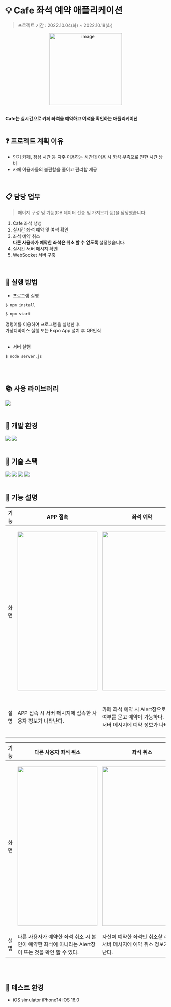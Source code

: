 # :bulb: Cafe 좌석 예약 애플리케이션

> 프로젝트 기간 : 2022.10.04(화) ~ 2022.10.18(화)
<div align="center">
  <img width="227" alt="image" src="https://user-images.githubusercontent.com/59152019/221555088-35ec1129-32e9-47e4-bbda-45530b6510aa.png">
</div>
<br/>

<b>Cafe는 실시간으로 카페 좌석을 예약하고 여석을 확인하는 애플리케이션</b>  
<br/>

## :question: 프로젝트 계획 이유
- 인기 카페, 점심 시간 등 자주 이용하는 시간대 이용 시 좌석 부족으로 인한 시간 낭비
- 카페 이용자들의 불편함을 줄이고 편리함 제공

<br/>

## :clipboard: 담당 업무
> 페이지 구성 및 기능(DB 데이터 전송 및 가져오기 등)을 담당했습니다.  
1. Cafe 좌석 생성  
2. 실시간 좌석 예약 및 여석 확인
3. 좌석 예약 취소  
    <b>다른 사용자가 예약한 좌석은 취소 할 수 없도록</b> 설정했습니다.
4. 실시간 서버 메시지 확인
5. WebSocket 서버 구축

<br/>

## :link: 실행 방법

- 프로그램 실행
```
$ npm install
```
```
$ npm start
```
명령어를 이용하여 프로그램을 실행한 후  
가상디바이스 실행 또는 Expo App 설치 후 QR인식  
<br/>
- 서버 실행
```
$ node server.js
```
<br/>
<br/>

## :books: 사용 라이브러리
<img src="https://img.shields.io/badge/Expo-000020??style=flat-square&logo=Expo&logoColor=white"/>
<br/>
<br/>

## :file_folder: 개발 환경
<img src="https://img.shields.io/badge/Visual Studio Code-007ACC??style=flat-square&logo=Visual Studio Code&logoColor=white"/> <img src="https://img.shields.io/badge/Xcode-147EFB??style=flat-square&logo=Xcode&logoColor=white"/>
<br/>
<br/>

## :hammer: 기술 스택
<img src="https://img.shields.io/badge/HTML5-E34F26??style=flat-square&logo=HTML5&logoColor=white"/> <img src="https://img.shields.io/badge/CSS3-1572B6??style=flat-square&logo=CSS3&logoColor=white"/> <img src="https://img.shields.io/badge/JavaScript-F7DF1E??style=flat-square&logo=JavaScript&logoColor=white"/> <img src="https://img.shields.io/badge/React-61DAFB??style=flat-square&logo=React&logoColor=white"/> 
<br/>
<br/>

## :eyes: 기능 설명
기능|APP 접속|좌석 예약|다른 사용자 좌석 예약|
|------|---|---|---|
|화면|<p align="center"><img width="250" height="500" src="https://user-images.githubusercontent.com/59152019/205920717-1d651a03-6c5b-4371-bfc2-c043a0727b15.gif" /></p>|<p align="center"><img width="250" height="500" src="https://user-images.githubusercontent.com/59152019/205920726-c3137965-1b89-432e-b86c-5e6a70309f7f.gif" /></p>|<p align="center"><img width="250" height="500" src="https://user-images.githubusercontent.com/59152019/205920749-99eb3d87-9dff-4f0d-abb1-fe3e6e8724b9.gif" /></p>|
|설명|APP 접속 시 서버 메시지에 접속한 사용자 정보가 나타난다.|카페 좌석 예약 시 Alert창으로 예약 여부를 묻고 예약이 가능하다.<br/> 서버 메시지에 예약 정보가 나타난다.|다른 사용자가 카페 좌석 예약하는 것도 실시간으로 화면에 표시되는 것을 확인 할 수 있다.<br/> 서버 메시지에 다른 사용자의 예약 정보를 확인할 수 있다.|다른 사용자가 예약한 좌석 취소 시 본인이 예약한 좌석이 아니라는 Alert창이 뜨는 것을 확인 할 수 있다.|자신이 예약한 좌석만 취소할 수 있다.<br/> 서버 메시지에 예약 취소 정보가 나타난다.|

기능|다른 사용자 좌석 취소|좌석 취소|
|------|---|---|
|화면|<p align="center"><img width="250" height="500" src="https://user-images.githubusercontent.com/59152019/205920752-8e2883be-854f-4ee2-9a9f-468f07015c4b.gif" /></p>|<p align="center"><img width="250" height="500" src="https://user-images.githubusercontent.com/59152019/205920758-bb2ec382-911f-419a-9f33-14db877d36b0.gif" /></p>|
|설명|다른 사용자가 예약한 좌석 취소 시 본인이 예약한 좌석이 아니라는 Alert창이 뜨는 것을 확인 할 수 있다.|자신이 예약한 좌석만 취소할 수 있다.<br/> 서버 메시지에 예약 취소 정보가 나타난다.|
<br/>
<br/>

## :page_facing_up: 테스트 환경
- iOS simulator iPhone14 iOS 16.0
